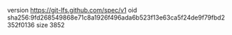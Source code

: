 version https://git-lfs.github.com/spec/v1
oid sha256:9fd268549868e71c8a1926f496ada6b523f13e63ca5f24de9f79fbd2352f0136
size 3852
